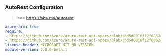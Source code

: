 ### AutoRest Configuration

> see https://aka.ms/autorest

``` yaml
azure-arm: true
require:
- https://github.com/Azure/azure-rest-api-specs/blob/abd5d0016f12f6862cae88ef70f1333e84e20c07/specification/trafficmanager/resource-manager/readme.md
- https://github.com/Azure/azure-rest-api-specs/blob/abd5d0016f12f6862cae88ef70f1333e84e20c07/specification/trafficmanager/resource-manager/readme.go.md
license-header: MICROSOFT_MIT_NO_VERSION
module-version: 2.0.0-beta.1

```